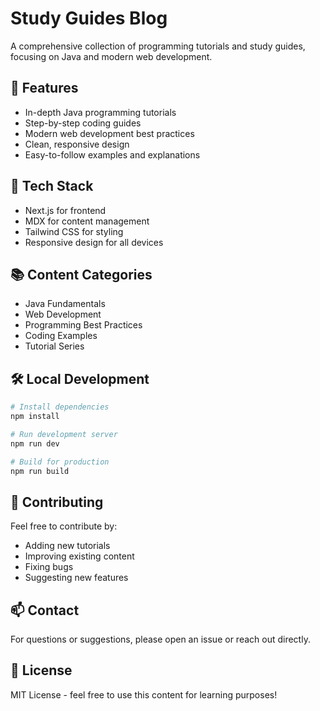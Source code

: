 # Study Guides Blog

A comprehensive collection of programming tutorials and study guides, focusing on Java and modern web development.

## 🎯 Features

- In-depth Java programming tutorials
- Step-by-step coding guides
- Modern web development best practices
- Clean, responsive design
- Easy-to-follow examples and explanations

## 🚀 Tech Stack

- Next.js for frontend
- MDX for content management
- Tailwind CSS for styling
- Responsive design for all devices

## 📚 Content Categories

- Java Fundamentals
- Web Development
- Programming Best Practices
- Coding Examples
- Tutorial Series

## 🛠️ Local Development

```bash
# Install dependencies
npm install

# Run development server
npm run dev

# Build for production
npm run build
```

## 📝 Contributing

Feel free to contribute by:
- Adding new tutorials
- Improving existing content
- Fixing bugs
- Suggesting new features

## 📫 Contact

For questions or suggestions, please open an issue or reach out directly.

## 📄 License

MIT License - feel free to use this content for learning purposes!